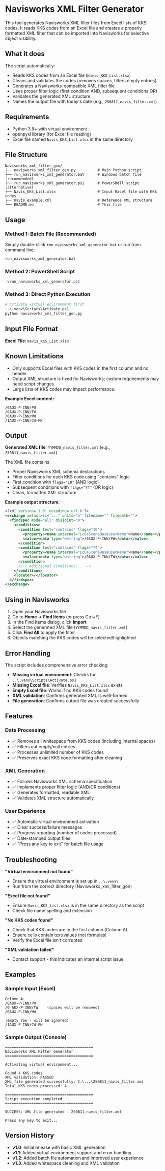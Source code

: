 # Navisworks XML Filter Generator

This tool generates Navisworks XML filter files from Excel lists of KKS codes. It reads KKS codes from an Excel file and creates a properly formatted XML filter that can be imported into Navisworks for selective object visibility.

## What it does

The script automatically:
- Reads KKS codes from an Excel file (`Navis_KKS_List.xlsx`)
- Cleans and validates the codes (removes spaces, filters empty entries)
- Generates a Navisworks-compatible XML filter file
- Uses proper filter logic (first condition AND, subsequent conditions OR)
- Validates the generated XML structure
- Names the output file with today's date (e.g., `250811_navis_filter.xml`)

## Requirements

- Python 3.8+ with virtual environment
- openpyxl library (for Excel file reading)
- Excel file named `Navis_KKS_List.xlsx` in the same directory

## File Structure

```
Navisworks_xml_filter_gen/
├── navisworks_xml_filter_gen.py          # Main Python script
├── run_navisworks_xml_generator.bat      # Windows batch file (recommended)
├── run_navisworks_xml_generator.ps1      # PowerShell script (alternative)
├── Navis_KKS_List.xlsx                   # Input Excel file with KKS codes
├── navis_example.xml                     # Reference XML structure
└── README.md                             # This file
```

## Usage

### Method 1: Batch File (Recommended)
Simply double-click `run_navisworks_xml_generator.bat` or run from command line:
```cmd
run_navisworks_xml_generator.bat
```

### Method 2: PowerShell Script
```powershell
.\run_navisworks_xml_generator.ps1
```

### Method 3: Direct Python Execution
```bash
# Activate virtual environment first
..\.venv\Scripts\Activate.ps1
python navisworks_xml_filter_gen.py
```

## Input File Format

**Excel File**: `Navis_KKS_List.xlsx`
## Known Limitations

- Only supports Excel files with KKS codes in the first column and no header.
- Output XML structure is fixed for Navisworks; custom requirements may need script changes.
- Large lists of KKS codes may impact performance.

**Example Excel content:**
```
/0AUX-P-INN/PW
/0AUX-P-INN/TW
/0AUX-P-INN/WW
/1AUX-P-INN/CW-FH
```

## Output

**Generated XML file**: `YYMMDD_navis_filter.xml` (e.g., `250811_navis_filter.xml`)

The XML file contains:
- Proper Navisworks XML schema declarations
- Filter conditions for each KKS code using "contains" logic
- First condition with `flags="10"` (AND logic)
- Subsequent conditions with `flags="74"` (OR logic)
- Clean, formatted XML structure

**Example output structure:**
```xml
<?xml version='1.0' encoding='utf-8'?>
<exchange xmlns:xsi="..." units="m" filename="" filepath="">
  <findspec mode="all" disjoint="0">
    <conditions>
      <condition test="contains" flags="10">
        <property><name internal="LcOaSceneBaseUserName">Name</name></property>
        <value><data type="wstring">/0AUX-P-INN/PW</data></value>
      </condition>
      <condition test="contains" flags="74">
        <property><name internal="LcOaSceneBaseUserName">Name</name></property>
        <value><data type="wstring">/0AUX-P-INN/TW</data></value>
      </condition>
      <!-- Additional conditions... -->
    </conditions>
    <locator>/</locator>
  </findspec>
</exchange>
```

## Using in Navisworks

1. Open your Navisworks file
2. Go to **Home → Find Items** (or press Ctrl+F)
3. In the Find Items dialog, click **Import**
4. Select the generated XML file (`YYMMDD_navis_filter.xml`)
5. Click **Find All** to apply the filter
6. Objects matching the KKS codes will be selected/highlighted

## Error Handling

The script includes comprehensive error checking:
- **Missing virtual environment**: Checks for `..\.venv\Scripts\Activate.ps1`
- **Missing Excel file**: Verifies `Navis_KKS_List.xlsx` exists
- **Empty Excel file**: Warns if no KKS codes found
- **XML validation**: Confirms generated XML is well-formed
- **File generation**: Confirms output file was created successfully

## Features

### Data Processing
- ✅ Removes all whitespace from KKS codes (including internal spaces)
- ✅ Filters out empty/null entries
- ✅ Processes unlimited number of KKS codes
- ✅ Preserves exact KKS code formatting after cleaning

### XML Generation
- ✅ Follows Navisworks XML schema specification
- ✅ Implements proper filter logic (AND/OR conditions)
- ✅ Generates formatted, readable XML
- ✅ Validates XML structure automatically

### User Experience
- ✅ Automatic virtual environment activation
- ✅ Clear success/failure messages
- ✅ Progress reporting (number of codes processed)
- ✅ Date-stamped output files
- ✅ "Press any key to exit" for batch file usage

## Troubleshooting

**"Virtual environment not found"**
- Ensure the virtual environment is set up in `..\.venv\`
- Run from the correct directory (Navisworks_xml_filter_gen)

**"Excel file not found"**
- Ensure `Navis_KKS_List.xlsx` is in the same directory as the script
- Check file name spelling and extension

**"No KKS codes found"**
- Check that KKS codes are in the first column (Column A)
- Ensure cells contain text/values (not formulas)
- Verify the Excel file isn't corrupted

**"XML validation failed"**
- Contact support - this indicates an internal script issue

## Examples

### Sample Input (Excel)
```
Column A:
/0AUX-P-INN/PW
/0 AUX-P-INN/TW    (spaces will be removed)
/0AUX-P-INN/WW

(empty row - will be ignored)
/1AUX-P-INN/CW-FH
```

### Sample Output (Console)
```
========================================
Navisworks XML Filter Generator
========================================

Activating virtual environment...

Found 4 KKS codes
XML validation: PASSED
XML file generated successfully: C:\...\250811_navis_filter.xml
Total KKS codes processed: 4

========================================
Script execution completed
========================================

SUCCESS: XML file generated - 250811_navis_filter.xml

Press any key to exit...
```

## Version History

- **v1.0**: Initial release with basic XML generation
- **v1.1**: Added virtual environment support and error handling
- **v1.2**: Added batch file automation and improved user experience
- **v1.3**: Added whitespace cleaning and XML validation

